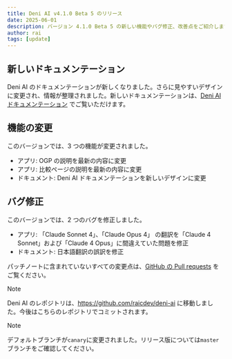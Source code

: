 ```yaml
---
title: Deni AI v4.1.0 Beta 5 のリリース
date: 2025-06-01
description: バージョン 4.1.0 Beta 5 の新しい機能やバグ修正、改善点をご紹介します。
author: rai
tags: [update]
---
```


## 新しいドキュメンテーション

Deni AI のドキュメンテーションが新しくなりました。さらに見やすいデザインに変更され、情報が整理されました。新しいドキュメンテーションは、[Deni AI ドキュメンテーション](https://docs.deniai.app/) でご覧いただけます。

## 機能の変更

このバージョンでは、3 つの機能が変更されました。

- アプリ: OGP の説明を最新の内容に変更
- アプリ: 比較ページの説明を最新の内容に変更
- ドキュメント: Deni AI ドキュメンテーションを新しいデザインに変更

## バグ修正

このバージョンでは、2 つのバグを修正しました。

- アプリ: 「Claude Sonnet 4」、「Claude Opus 4」 の翻訳を「Claude 4 Sonnet」および「Claude 4 Opus」に間違えていた問題を修正
- ドキュメント: 日本語翻訳の誤訳を修正

パッチノートに含まれていないすべての変更点は、[GitHub の Pull requests](https://github.com/raicdev/deni-ai/pull/48) をご覧ください。

> [!NOTE]
> Deni AI のレポジトリは、https://github.com/raicdev/deni-ai に移動しました。今後はこちらのレポジトリでコミットされます。

> [!NOTE]
> デフォルトブランチが`canary`に変更されました。リリース版については`master`ブランチをご確認してください。

